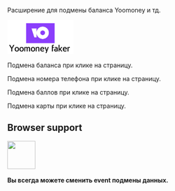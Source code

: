 <p>Расширение для подмены баланса Yoomoney и тд.</p>
<img src='../yoomoney-logo.png' width='30%' height='50%'/>
<p>Подмена баланса при клике на страницу.</p>
<p>Подмена номера телефона при клике на страницу.</p>
<p>Подмена баллов при клике на страницу.</p>
<p>Подмена карты при клике на страницу.</p>
<h2>Browser support</h2> <img src="https://image.flaticon.com/icons/png/512/183/183320.png" width="64px" height="64px"/>
<p><b>Вы всегда можете сменить event подмены данных.</b></p>
